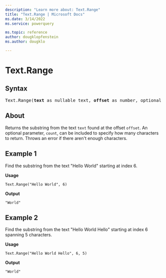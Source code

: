 ```yaml
---
description: "Learn more about: Text.Range"
title: "Text.Range | Microsoft Docs"
ms.date: 3/14/2022
ms.service: powerquery

ms.topic: reference
author: dougklopfenstein
ms.author: dougklo

---
```

# Text.Range

## Syntax

<pre>
Text.Range(<b>text</b> as nullable text, <b>offset</b> as number, optional <b>count</b> as nullable number) as nullable text
</pre>
  
## About

Returns the substring from the text `text` found at the offset `offset`. An optional parameter, `count`, can be included to specify how many characters to return. Throws an error if there aren't enough characters.

## Example 1

Find the substring from the text "Hello World" starting at index 6.

**Usage**

```powerquery-m
Text.Range("Hello World", 6)
```

**Output**

`"World"`

## Example 2

Find the substring from the text "Hello World Hello" starting at index 6 spanning 5 characters.

**Usage**

```powerquery-m
Text.Range("Hello World Hello", 6, 5)
```

**Output**

`"World"`
